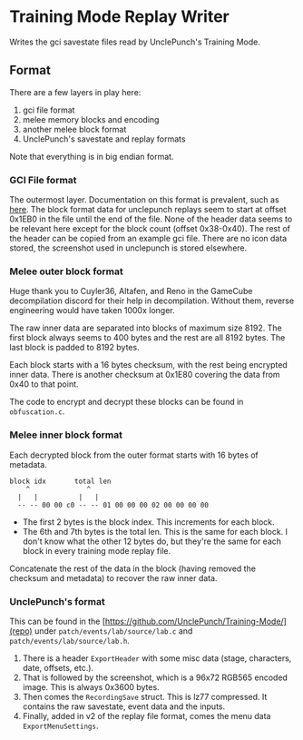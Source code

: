 # Training Mode Replay Writer

Writes the gci savestate files read by UnclePunch's Training Mode.

## Format

There are a few layers in play here:
1. gci file format
2. melee memory blocks and encoding
3. another melee block format
4. UnclePunch's savestate and replay formats

Note that everything is in big endian format.

### GCI File format

The outermost layer. 
Documentation on this format is prevalent,
such as [here](https://web.archive.org/web/20040520074333/http://members.iinet.net.au/~theimp/gci/GameCube%20GCI%20&%20GCP%20Memory%20Card%20Save%20File%20Format%20Specifications.pdf).
The block format data for unclepunch replays seem to start at offset 0x1EB0 in the file until the end of the file.
None of the header data seems to be relevant here except for the block count (offset 0x38-0x40). 
The rest of the header can be copied from an example gci file.
There are no icon data stored, the screenshot used in unclepunch is stored elsewhere.

### Melee outer block format

Huge thank you to Cuyler36, Altafen, and Reno in the GameCube decompilation discord for their help in decompilation.
Without them, reverse engineering would have taken 1000x longer.

The raw inner data are separated into blocks of maximum size 8192. 
The first block always seems to 400 bytes and the rest are all 8192 bytes. 
The last block is padded to 8192 bytes.

Each block starts with a 16 bytes checksum, with the rest being encrypted inner data.
There is another checksum at 0x1E80 covering the data from 0x40 to that point.

The code to encrypt and decrypt these blocks can be found in `obfuscation.c`.

### Melee inner block format

Each decrypted block from the outer format starts with 16 bytes of metadata.

```
block idx       total len
    ^              ^
  |   |          |   |
  -- -- 00 00 c0 -- -- 01 00 00 00 02 00 00 00 00 
```

- The first 2 bytes is the block index. This increments for each block.
- The 6th and 7th bytes is the total len. This is the same for each block.
I don't know what the other 12 bytes do, but they're the same for each block in every training mode replay file.

Concatenate the rest of the data in the block (having removed the checksum and metadata) to recover the raw inner data.

### UnclePunch's format

This can be found in the [https://github.com/UnclePunch/Training-Mode/](repo) under `patch/events/lab/source/lab.c` and `patch/events/lab/source/lab.h`.

1. There is a header `ExportHeader` with some misc data (stage, characters, date, offsets, etc.).
2. That is followed by the screenshot, which is a 96x72 RGB565 encoded image. This is always 0x3600 bytes.
3. Then comes the `RecordingSave` struct. This is lz77 compressed. It contains the raw savestate, event data and the inputs.
4. Finally, added in v2 of the replay file format, comes the menu data `ExportMenuSettings`.
